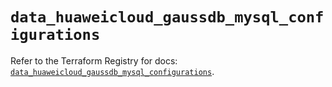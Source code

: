 # `data_huaweicloud_gaussdb_mysql_configurations`

Refer to the Terraform Registry for docs: [`data_huaweicloud_gaussdb_mysql_configurations`](https://registry.terraform.io/providers/huaweicloud/huaweicloud/1.71.1/docs/data-sources/gaussdb_mysql_configurations).
